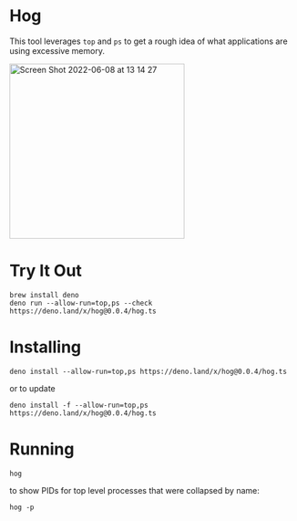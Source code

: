 # Hog

This tool leverages `top` and `ps` to get a rough idea of what applications are using excessive memory.

<img width="307" alt="Screen Shot 2022-06-08 at 13 14 27" src="https://user-images.githubusercontent.com/459656/172677246-21ce33aa-b440-4a04-a90d-fccb5cadaa61.png">

# Try It Out

```
brew install deno
deno run --allow-run=top,ps --check https://deno.land/x/hog@0.0.4/hog.ts
```

# Installing

```
deno install --allow-run=top,ps https://deno.land/x/hog@0.0.4/hog.ts
```

or to update

```
deno install -f --allow-run=top,ps https://deno.land/x/hog@0.0.4/hog.ts
```

# Running

```
hog
```

to show PIDs for top level processes that were collapsed by name:

```
hog -p
```
